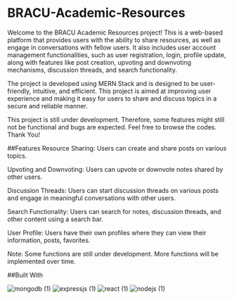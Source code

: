 # BRACU-Academic-Resources
 

Welcome to the BRACU Academic Resources project! This is a web-based platform that provides users with the ability to share resources, as well as engage in conversations with fellow users. It also includes user account management functionalities, such as user registration, login, profile update, along with features like post creation, upvoting and downvoting mechanisms, discussion threads, and search functionality.

The project is developed using MERN Stack and is designed to be user-friendly, intuitive, and efficient. This project is aimed at improving user experience and making it easy for users to share and discuss topics in a secure and reliable manner. 

This project is still under development. Therefore, some features might still not be functional and bugs are expected. Feel free to browse the codes. Thank You!

##Features
Resource Sharing: Users can create and share posts on various topics.

Upvoting and Downvoting: Users can upvote or downvote notes shared by other users.

Discussion Threads: Users can start discussion threads on various posts and engage in meaningful conversations with other users.

Search Functionality: Users can search for notes, discussion threads, and other content using a search bar.

User Profile: Users have their own profiles where they can view their information, posts, favorites.

Note: Some functions are still under development. More functions will be implemented over time.

##Built With


![mongodb (1)](https://github.com/Ahmed-Anwar-2001/BRACU-Academic-Resources/assets/68177550/27de2ba6-f5b1-4f55-99cb-702908bd5afc)
![expressjs (1)](https://github.com/Ahmed-Anwar-2001/BRACU-Academic-Resources/assets/68177550/fa9146da-7f33-4524-8a3f-f483d87a02a1)
![react (1)](https://github.com/Ahmed-Anwar-2001/BRACU-Academic-Resources/assets/68177550/7e6b68a1-5b61-4291-b3f3-d12d6f8eab9b)
![nodejs (1)](https://github.com/Ahmed-Anwar-2001/BRACU-Academic-Resources/assets/68177550/696d508f-d419-401a-8f1c-dab5996c0906)


